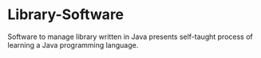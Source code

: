 # Library-Software
Software to manage library written in Java presents self-taught process of learning a Java programming language.
